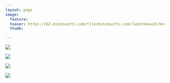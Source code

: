 ```yaml
---
layout: page
image:
  feature:
  teaser: https://b2.minimuutti.com/file/minimuutti-com/luontokuvat/kev%C3%A4t/6/DS54239-245px.jpg
  thumb:

---
```


![](https://b2.minimuutti.com/file/minimuutti-com/luontokuvat/kev%C3%A4t/6/DS54247-800px.jpg)

![](https://b2.minimuutti.com/file/minimuutti-com/luontokuvat/kev%C3%A4t/6/DS54249-800px.jpg)

![](https://b2.minimuutti.com/file/minimuutti-com/luontokuvat/kev%C3%A4t/6/DS54252-800px.jpg)

![](https://b2.minimuutti.com/file/minimuutti-com/luontokuvat/kev%C3%A4t/6/DS54241-800px.jpg)
